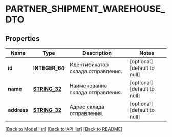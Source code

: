 # PARTNER_SHIPMENT_WAREHOUSE_DTO

## Properties
Name | Type | Description | Notes
------------ | ------------- | ------------- | -------------
**id** | **INTEGER_64** | Идентификатор склада отправления. | [optional] [default to null]
**name** | [**STRING_32**](STRING_32.md) | Наименование склада отправления. | [optional] [default to null]
**address** | [**STRING_32**](STRING_32.md) | Адрес склада отправления. | [optional] [default to null]

[[Back to Model list]](../README.md#documentation-for-models) [[Back to API list]](../README.md#documentation-for-api-endpoints) [[Back to README]](../README.md)


